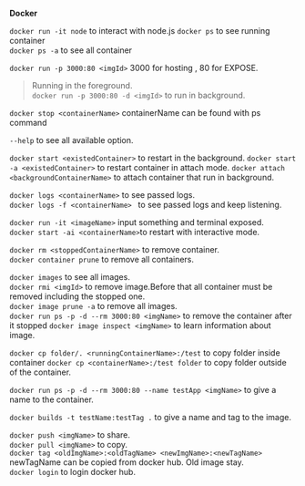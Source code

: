 **Docker**

`docker run -it node` to interact with node.js 
`docker ps` to see running container  
`docker ps -a` to see all container  

`docker run -p 3000:80 <imgId>` 3000 for hosting , 80 for EXPOSE. 
> Running in the foreground.  
`docker run -p 3000:80 -d <imgId>` to run in background.

`docker stop <containerName>` containerName can be found with ps command 

`--help` to see all available option.  

`docker start <existedContainer>` to restart in the background.
`docker start -a <existedContainer>` to restart container in attach mode.
`docker attach <backgroundContainerName>` to attach container that run in background.  

`docker logs <containerName>` to see passed logs.  
`docker logs -f <containerName> ` to see passed logs and keep listening.  

`docker run -it <imageName>` input something and terminal exposed.  
`docker start -ai <containerName>`to restart with interactive mode.  

`docker rm <stoppedContainerName>` to remove container.  
`docker container prune` to remove all containers.  

`docker images` to see all images.  
`docker rmi <imgId>` to remove image.Before that all container must be removed including the stopped one.  
`docker image prune -a` to remove all images.  
`docker run ps -p -d --rm 3000:80 <imgName>` to remove the container after it stopped
`docker image inspect <imgName>` to learn information about image.  

`docker cp folder/. <runningContainerName>:/test` to copy folder inside container 
`docker cp <containerName>:/test folder` to copy folder outside of the container.  

`docker run ps -p -d --rm 3000:80 --name testApp <imgName>` to give a name to the container.  

`docker builds -t testName:testTag .` to give a name and tag to the image.  

`docker push <imgName>` to share.  
`docker pull <imgName>` to copy.  
`docker tag <oldImgName>:<oldTagName> <newImgName>:<newTagName>` newTagName can be copied from docker hub. Old image stay.  
`docker login` to login docker hub.  
 



